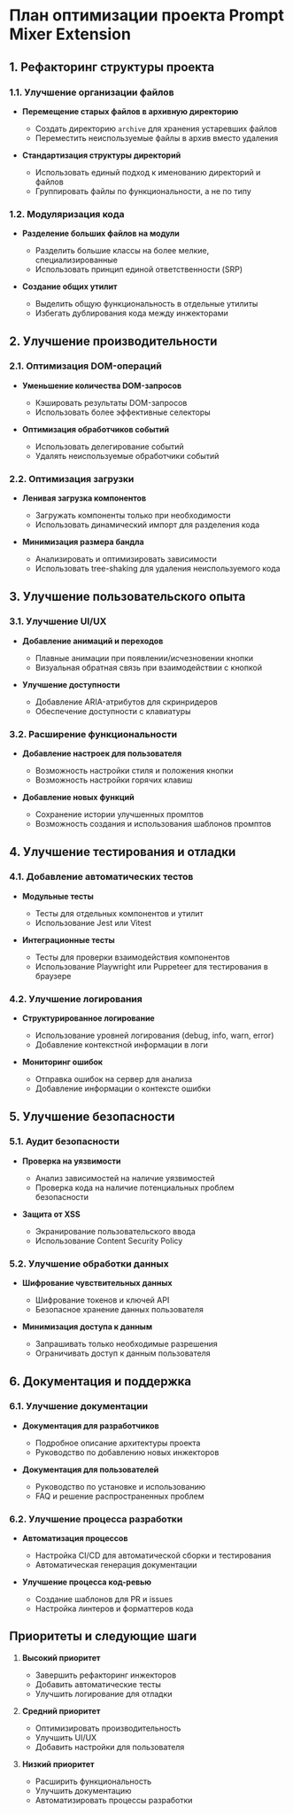 # План оптимизации проекта Prompt Mixer Extension

## 1. Рефакторинг структуры проекта

### 1.1. Улучшение организации файлов

- **Перемещение старых файлов в архивную директорию**
  - Создать директорию `archive` для хранения устаревших файлов
  - Переместить неиспользуемые файлы в архив вместо удаления

- **Стандартизация структуры директорий**
  - Использовать единый подход к именованию директорий и файлов
  - Группировать файлы по функциональности, а не по типу

### 1.2. Модуляризация кода

- **Разделение больших файлов на модули**
  - Разделить большие классы на более мелкие, специализированные
  - Использовать принцип единой ответственности (SRP)

- **Создание общих утилит**
  - Выделить общую функциональность в отдельные утилиты
  - Избегать дублирования кода между инжекторами

## 2. Улучшение производительности

### 2.1. Оптимизация DOM-операций

- **Уменьшение количества DOM-запросов**
  - Кэшировать результаты DOM-запросов
  - Использовать более эффективные селекторы

- **Оптимизация обработчиков событий**
  - Использовать делегирование событий
  - Удалять неиспользуемые обработчики событий

### 2.2. Оптимизация загрузки

- **Ленивая загрузка компонентов**
  - Загружать компоненты только при необходимости
  - Использовать динамический импорт для разделения кода

- **Минимизация размера бандла**
  - Анализировать и оптимизировать зависимости
  - Использовать tree-shaking для удаления неиспользуемого кода

## 3. Улучшение пользовательского опыта

### 3.1. Улучшение UI/UX

- **Добавление анимаций и переходов**
  - Плавные анимации при появлении/исчезновении кнопки
  - Визуальная обратная связь при взаимодействии с кнопкой

- **Улучшение доступности**
  - Добавление ARIA-атрибутов для скринридеров
  - Обеспечение доступности с клавиатуры

### 3.2. Расширение функциональности

- **Добавление настроек для пользователя**
  - Возможность настройки стиля и положения кнопки
  - Возможность настройки горячих клавиш

- **Добавление новых функций**
  - Сохранение истории улучшенных промптов
  - Возможность создания и использования шаблонов промптов

## 4. Улучшение тестирования и отладки

### 4.1. Добавление автоматических тестов

- **Модульные тесты**
  - Тесты для отдельных компонентов и утилит
  - Использование Jest или Vitest

- **Интеграционные тесты**
  - Тесты для проверки взаимодействия компонентов
  - Использование Playwright или Puppeteer для тестирования в браузере

### 4.2. Улучшение логирования

- **Структурированное логирование**
  - Использование уровней логирования (debug, info, warn, error)
  - Добавление контекстной информации в логи

- **Мониторинг ошибок**
  - Отправка ошибок на сервер для анализа
  - Добавление информации о контексте ошибки

## 5. Улучшение безопасности

### 5.1. Аудит безопасности

- **Проверка на уязвимости**
  - Анализ зависимостей на наличие уязвимостей
  - Проверка кода на наличие потенциальных проблем безопасности

- **Защита от XSS**
  - Экранирование пользовательского ввода
  - Использование Content Security Policy

### 5.2. Улучшение обработки данных

- **Шифрование чувствительных данных**
  - Шифрование токенов и ключей API
  - Безопасное хранение данных пользователя

- **Минимизация доступа к данным**
  - Запрашивать только необходимые разрешения
  - Ограничивать доступ к данным пользователя

## 6. Документация и поддержка

### 6.1. Улучшение документации

- **Документация для разработчиков**
  - Подробное описание архитектуры проекта
  - Руководство по добавлению новых инжекторов

- **Документация для пользователей**
  - Руководство по установке и использованию
  - FAQ и решение распространенных проблем

### 6.2. Улучшение процесса разработки

- **Автоматизация процессов**
  - Настройка CI/CD для автоматической сборки и тестирования
  - Автоматическая генерация документации

- **Улучшение процесса код-ревью**
  - Создание шаблонов для PR и issues
  - Настройка линтеров и форматтеров кода

## Приоритеты и следующие шаги

1. **Высокий приоритет**
   - Завершить рефакторинг инжекторов
   - Добавить автоматические тесты
   - Улучшить логирование для отладки

2. **Средний приоритет**
   - Оптимизировать производительность
   - Улучшить UI/UX
   - Добавить настройки для пользователя

3. **Низкий приоритет**
   - Расширить функциональность
   - Улучшить документацию
   - Автоматизировать процессы разработки
